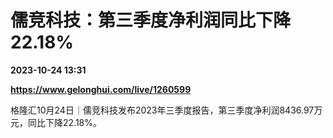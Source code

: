 # 儒竞科技：第三季度净利润同比下降22.18%

**2023-10-24 13:31**

**https://www.gelonghui.com/live/1260599**

格隆汇10月24日｜儒竞科技发布2023年三季度报告，第三季度净利润8436.97万元，同比下降22.18%。